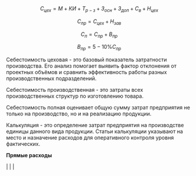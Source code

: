 $$
С_{цех} = М+КИ+Т_{р-з} + З_{осн} + З_{доп} + С_в + Н_{цех}
$$

$$
С_{пр} = С_{цех} + Н_{зав}
$$

$$
С_п = С_{пр} + В_{пр}
$$

$$
В_{пр} = 5 - 10\% С_{пр}
$$

Себестоимость цеховая - это базовый показатель затратности производства. Его анализ помогает выявить фактор отклонения от проектных объёмов и сравнить эффективность работы разных производственных подразделений.

Себестоимость производственная - это затраты всех производственных структур по изготовлению товара.

Себестоимость полная оценивает общую сумму затрат предприятия не только на производство, но и на реализацию продукции.

Калькуляция - это определение затрат предприятия на производстве единицы данного вида продукции. Статьи калькуляции указывают на место и назначение расходов для оперативного контроля уровня фактических.

__Прямые расходы__

| | | 
